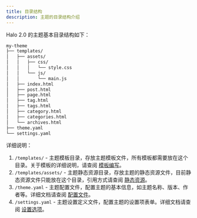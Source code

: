 ```yaml
---
title: 目录结构
description: 主题的目录结构介绍
---
```


Halo 2.0 的主题基本目录结构如下：

```bash title="~/halo2-dev/themes/my-theme"
my-theme
├── templates/
│   ├── assets/
│   │   ├── css/
│   │   │   └── style.css
│   │   └── js/
│   │       └── main.js
│   ├── index.html
│   ├── post.html
│   ├── page.html
│   ├── tag.html
│   ├── tags.html
│   ├── category.html
│   ├── categories.html
│   └── archives.html
├── theme.yaml
└── settings.yaml
```

详细说明：

1. `/templates/` - 主题模板目录，存放主题模板文件，所有模板都需要放在这个目录。关于模板的详细说明，请查阅 [模板编写](./template-variables.md)。
2. `/templates/assets/` - 主题静态资源目录，存放主题的静态资源文件，目前静态资源文件只能放在这个目录，引用方式请查阅 [静态资源](./static-resources)。
3. `/theme.yaml` - 主题配置文件，配置主题的基本信息，如主题名称、版本、作者等。详细文档请查阅 [配置文件](./config)。
4. `/settings.yaml` - 主题设置定义文件，配置主题的设置项表单。详细文档请查阅 [设置选项](./settings)。
